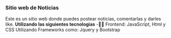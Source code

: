 ### Sitio web de Noticias

Este es un sitio web donde puedes postear noticias, comentarlas y darles like. **Utilizando las siguientes tecnologias**
-👩‍🎨 Frontend: JavaScript, Html y CSS Utilizando Frameworks como: Jquery y Bootstrap
